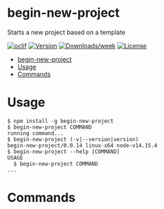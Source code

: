 # begin-new-project

Starts a new project based on a template

[![oclif](https://img.shields.io/badge/cli-oclif-brightgreen.svg)](https://oclif.io) [![Version](https://img.shields.io/npm/v/begin-new-project.svg)](https://npmjs.org/package/begin-new-project) [![Downloads/week](https://img.shields.io/npm/dw/begin-new-project.svg)](https://npmjs.org/package/begin-new-project) [![License](https://img.shields.io/npm/l/begin-new-project.svg)](https://github.com/jeroengerits/begin-new-project/blob/master/package.json)

<!-- toc -->
* [begin-new-project](#begin-new-project)
* [Usage](#usage)
* [Commands](#commands)
<!-- tocstop -->

# Usage

<!-- usage -->
```sh-session
$ npm install -g begin-new-project
$ begin-new-project COMMAND
running command...
$ begin-new-project (-v|--version|version)
begin-new-project/0.0.14 linux-x64 node-v14.15.4
$ begin-new-project --help [COMMAND]
USAGE
  $ begin-new-project COMMAND
...
```
<!-- usagestop -->

# Commands

<!-- commands -->

<!-- commandsstop -->
